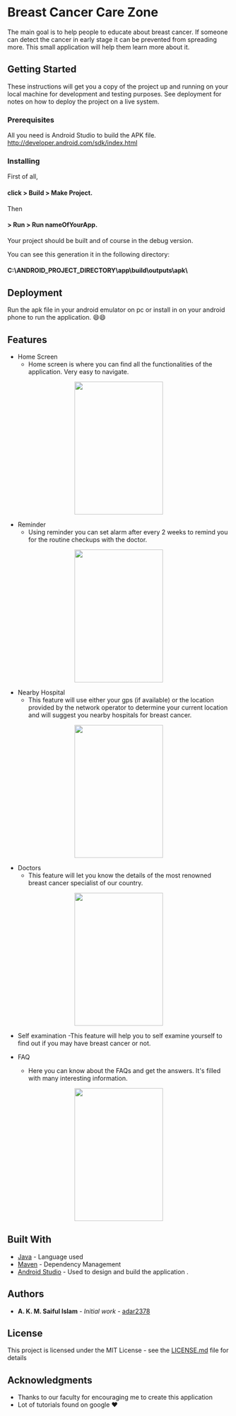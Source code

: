 # Breast Cancer Care Zone

The main goal is to help people to educate about breast cancer. If someone can detect the cancer in early stage it can be prevented from spreading more. This small application will help them learn more about it.

## Getting Started

These instructions will get you a copy of the project up and running on your local machine for development and testing purposes. See deployment for notes on how to deploy the project on a live system.

### Prerequisites

All you need is Android Studio to build the APK file.
http://developer.android.com/sdk/index.html

### Installing

First of all,  
#### click > Build > Make Project.

Then 
#### > Run > Run nameOfYourApp.

Your project should be built and of course in the debug version.

You can see this generation it in the following directory:

#### C:\ANDROID_PROJECT_DIRECTORY\app\build\outputs\apk\


## Deployment

Run the apk file in your android emulator on pc or install in on your android phone to run the application. :smile::smile:

## Features

- Home Screen
  - Home screen is where you can find all the functionalities of the application. Very easy to navigate.

<p align="center">
  <img src="https://image.ibb.co/cDapE9/home.png" width="200" height="300"/>
</p>
  

- Reminder
  - Using reminder you can set alarm after every 2 weeks to remind you for the routine checkups with the doctor.
<p align="center">
  <img src="https://image.ibb.co/khQZgp/reminder.png" width="200" height="300"/>
</p>
  
  
- Nearby Hospital
  - This feature will use either your gps (if available) or the location provided by the network operator to determine your current  location and will suggest you nearby hospitals for breast cancer.
<p align="center">
  <img src="https://image.ibb.co/itrUE9/hos.png" width="200" height="300"/>
</p>
  
- Doctors
  - This feature will let you know the details of the most renowned breast cancer specialist of our country.
<p align="center">
  <img src="https://image.ibb.co/depugp/doc.png" width="200" height="300"/>
</p>
  
  
- Self examination
  -This feature will help you to self examine yourself to find out if you may have breast cancer or not.
  
- FAQ
  - Here you can know about the FAQs and get the answers. It's filled with many interesting information.
<p align="center">
  <img src="https://image.ibb.co/exkpE9/faq.png" width="200" height="300"/>
</p>


## Built With

* [Java](https://www.java.com/en/download/) - Language used
* [Maven](https://maven.apache.org/) - Dependency Management
* [Android Studio](https://developer.android.com/studio/) - Used to design and build the application .



## Authors

* **A. K. M. Saiful Islam** - *Initial work* - [adar2378](https://github.com/adar2378)


## License

This project is licensed under the MIT License - see the [LICENSE.md](LICENSE.md) file for details

## Acknowledgments

* Thanks to our faculty for encouraging me to create this application
* Lot of tutorials found on google :heart:

